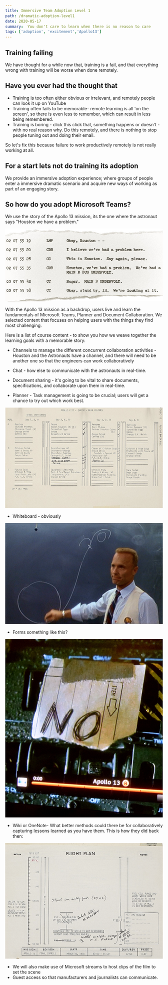 ```yaml
---
title: Immersive Team Adoption Level 1
path: /dramatic-adoption-level1
date: 2020-05-17
summary:  You don't care to learn when there is no reason to care  
tags: ['adoption', 'excitement','Apollo13']
---
```


## Training failing 
We have thought for a while now that, training is a fail,  and that everything wrong with training will be worse when done remotely. 

## Have you ever had the thought that 
* Training is too often either obvious or irrelevant, and remotely people can look it up on YouTube
* Training often fails to be memorable- remote learning is all 'on the screen', so there is even less to remember, which can result in less being remembered.
* Training is boring - click this click that, something happens or doesn't - with no real reason why. Do this remotely, and there is nothing to stop people tuning out and doing their email.

So let's fix this because failure to work productively remotely is not really working at all.

## For a start lets not do training its adoption

We provide an immersive adoption experience; where groups of people enter a  immersive dramatic scenario and acquire new ways of working as part of an engaging story. 

## So how do you adopt Microsoft Teams?

We use the story of the Apollo 13 mission, its the one where the astronaut says "Houston we have a problem."

![chat](./images/apollo13chat.jpg)

With the Apollo 13 mission as a backdrop, users live and learn the fundamentals of Microsoft Teams, Planner and Document Collaboration. We selected content that focuses on helping users with the things they find most challenging. 

Here is a list of course content - to show you how we weave together the learning goals with a memorable story:

* Channels to manage the different concurrent collaboration activities - Houston and the Astronauts have a channel, and there will need to be another one so that the engineers can work collaboratively

* Chat - how else to communicate with the astronauts in real-time.

* Document sharing - it's going to be vital to share documents, specifications, and collaborate upon them in real-time. 
* Planner  - Task management is going to be crucial; users will get a chance to try out which work best. 

![blackboard](./images/planner.png)

* Whiteboard - obviously

![blackboard](./images/whiteboard.png)

* Forms something like this?

![blackboard](./images/no.jpg)

* Wiki or OneNote-  What better methods could there be for collaboratively capturing lessons learned as you have them.  This is how they did back then:

![something like a wiki](./images/wiki.png)

* We will also make use of Microsoft streams to host clips of the film to set the scene 
* Guest access so that manufacturers and journalists can communicate.

